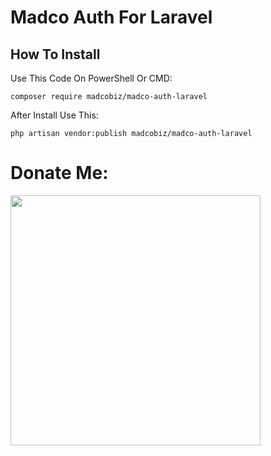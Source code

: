 # Madco Auth For Laravel

## How To Install
Use This Code On PowerShell Or CMD:
```bath
composer require madcobiz/madco-auth-laravel
```

After Install Use This:
```bath
php artisan vendor:publish madcobiz/madco-auth-laravel
```

# Donate Me:
<a href="https://daramet.com/wersy"><img src="https://panel.daramet.com/static/media/daramet-coffee-donate.91915073278a21c30769.png" width="400"></a>
